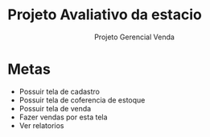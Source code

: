 # Projeto Avaliativo da estacio

<center>Projeto Gerencial Venda</center>

<div class="container_title">
  <h1>Metas</h1>

  <ul>
    <li>Possuir tela de cadastro</li>
    <li>Possuir tela de coferencia de estoque</li>
    <li>Possuir tela de venda
      <li>Fazer vendas por esta tela</li>
      <li>Ver relatorios</li>
    </li>
    
  </ul>
</div>
